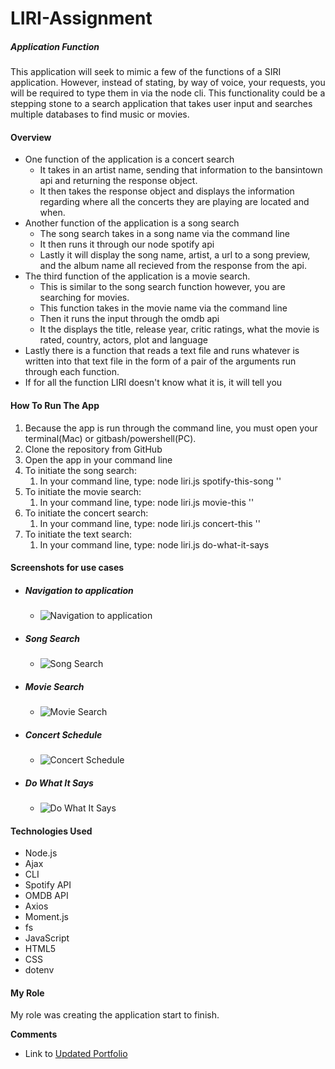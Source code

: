# LIRI-Assignment

##### Application Function
This application will seek to mimic a few of the functions of a SIRI application. However, instead of stating, by way of voice, your requests, you will be required to type them in via the node cli. This functionality could be a stepping stone to a search application that takes user input and searches multiple databases to find music or movies.
#### **Overview**
- One function of the application is a concert search 
    - It takes in an artist name, sending that information to the bansintown api and returning the response object.
    - It then takes the response object and displays the information regarding where all the concerts they are playing are located and when.
- Another function of the application is a song search
    - The song search takes in a song name via the command line
    - It then runs it through our node spotify api
    - Lastly it will display the song name, artist, a url to a song preview, and the album name all recieved from the response from the api.
- The third function of the application is a movie search.
    - This is similar to the song search function however, you are searching for movies.
    - This function takes in the movie name via the command line
    - Then it runs the input through the omdb api
    - It the displays the title, release year, critic ratings, what the movie is rated, country, actors, plot and language
- Lastly there is a function that reads a text file and runs whatever is written into that text file in the form of a pair of the arguments run through each function.
- If for all the function LIRI doesn't know what it is, it will tell you

#### **How To Run The App**
1. Because the app is run through the command line, you must open your terminal(Mac) or gitbash/powershell(PC).
2. Clone the repository from GitHub
3. Open the app in your command line
4. To initiate the song search:
    1. In your command line, type: node liri.js spotify-this-song '<songname>'
5. To initiate the movie search:
    1. In your command line, type: node liri.js movie-this '<moviename>'
6. To initiate the concert search:
    1. In your command line, type: node liri.js concert-this '<artistname>'
7. To initiate the text search:
    1. In your command line, type: node liri.js do-what-it-says

#### **Screenshots for use cases**
- ##### **Navigation to application**
    - ![Navigation to application](../liri-node-app/images/navigationtofolder.png)

- ##### **Song Search** 
    - ![Song Search](../liri-node-app/images/song_search_screenshot.png)

- ##### **Movie Search**
    - ![Movie Search](../liri-node-app/images/moviesearchscreenshot.png)

- ##### **Concert Schedule**
    - ![Concert Schedule](../liri-node-app/images/concert_search_screenshot.png)

- ##### **Do What It Says**
    - ![Do What It Says](../liri-node-app/images/dowhatitsaysscreenshot.png)

#### **Technologies Used**
- Node.js
- Ajax
- CLI
- Spotify API
- OMDB API
- Axios
- Moment.js
- fs
- JavaScript
- HTML5
- CSS
- dotenv

#### **My Role**
My role was creating the application start to finish.

**Comments**
- Link to [Updated Portfolio](https://samsmeyer17.github.io/Responsive-Portfolio/)



